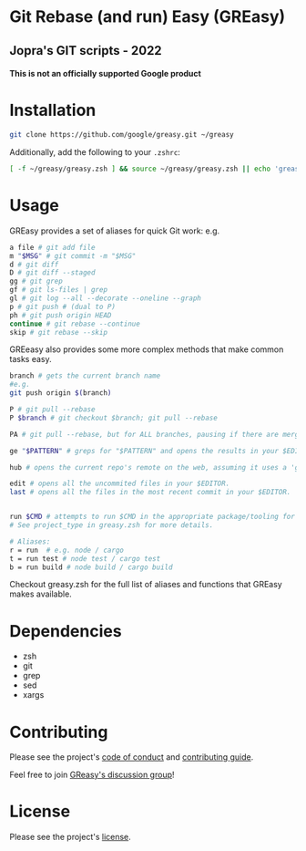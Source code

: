 # Git Rebase (and run) Easy (GREasy)
## Jopra's GIT scripts - 2022

#### This is not an officially supported Google product

# Installation

```bash
git clone https://github.com/google/greasy.git ~/greasy
```

Additionally, add the following to your `.zshrc`:
```bash
[ -f ~/greasy/greasy.zsh ] && source ~/greasy/greasy.zsh || echo 'greasy is missing'
```

# Usage

GREasy provides a set of aliases for quick Git work: e.g.
```bash
a file # git add file
m "$MSG" # git commit -m "$MSG"
d # git diff
D # git diff --staged
gg # git grep
gf # git ls-files | grep
gl # git log --all --decorate --oneline --graph
p # git push # (dual to P)
ph # git push origin HEAD
continue # git rebase --continue
skip # git rebase --skip
```

GREeasy also provides some more complex methods that make common tasks easy.
```bash
branch # gets the current branch name
#e.g.
git push origin $(branch)
```

```bash
P # git pull --rebase
P $branch # git checkout $branch; git pull --rebase
```

```bash
PA # git pull --rebase, but for ALL branches, pausing if there are merge conflicts.
```

```bash
ge "$PATTERN" # greps for "$PATTERN" and opens the results in your $EDITOR.
```

```bash
hub # opens the current repo's remote on the web, assuming it uses a 'github like' URL format.
```

```bash
edit # opens all the uncommited files in your $EDITOR.
last # opens all the files in the most recent commit in your $EDITOR.
```

```bash

run $CMD # attempts to run $CMD in the appropriate package/tooling for this project.
# See project_type in greasy.zsh for more details.

# Aliases:
r = run  # e.g. node / cargo
t = run test # node test / cargo test
b = run build # node build / cargo build
```

Checkout greasy.zsh for the full list of aliases and functions that GREasy makes available.

# Dependencies

- zsh
- git
- grep
- sed
- xargs

# Contributing

Please see the project's [code of conduct](./docs/code-of-conduct.md) and [contributing guide](./docs/contributing.md).

Feel free to join [GReasy's discussion group](https://groups.google.com/g/greasy)!

# License

Please see the project's [license](./LICENSE).
